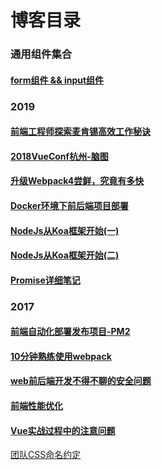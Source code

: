 
# 博客目录

### 通用组件集合
#### [form组件 && input组件](https://github.com/Wayne-W-W/webBlog/blob/master/Components/README.md)

### 2019
#### [前端工程师探索麦肯锡高效工作秘诀](https://www.jianshu.com/p/d73f8100587a)
#### [2018VueConf杭州-脑图](https://github.com/WangBeijing/webBlog/issues/11)
#### [升级Webpack4尝鲜，究竟有多快](https://github.com/WangBeijing/webBlog/issues/10)
#### [Docker环境下前后端项目部署](https://github.com/WangBeijing/webBlog/issues/8)
#### [NodeJs从Koa框架开始(一) ](https://github.com/WangBeijing/webBlog/issues/7)
#### [NodeJs从Koa框架开始(二) ](https://github.com/WangBeijing/webBlog/issues/12)
#### [Promise详细笔记](https://github.com/WangBeijing/webBlog/issues/9)

### 2017
#### [前端自动化部署发布项目-PM2](https://github.com/WangBeijing/web-learning-notes/issues/1)
#### [10分钟熟练使用webpack](https://github.com/WangBeijing/web-learning-notes/issues/2)
#### [web前后端开发不得不聊的安全问题](https://github.com/WangBeijing/web-learning-notes/issues/3)
#### [前端性能优化](https://github.com/WangBeijing/web-learning-notes/issues/4)
#### [Vue实战过程中的注意问题](https://github.com/WangBeijing/web-learning-notes/issues/5)
 
[团队CSS命名约定](https://github.com/WangBeijing/webBlog/blob/master/Blog/2018/201803/2.%E5%9B%A2%E9%98%9FCSS%E5%91%BD%E5%90%8D%E7%BA%A6%E5%AE%9A.md)
